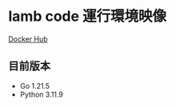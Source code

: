 # lamb code 運行環境映像

[Docker Hub](https://hub.docker.com/repository/docker/momocowcow/lamb-code-env)

## 目前版本

- Go 1.21.5  
- Python 3.11.9  
